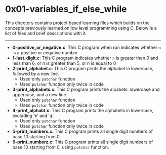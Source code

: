 # 0x01-variables_if_else_while
This directory contains project based learning files which builds on the concepts previously learned on low level programming using C.
Below is a list of files and brief descriptions with it.

---

- **0-positive_or_negative.c**: This C program when run indicates whether `n` is a positive or negative number
- **1-last_digit.c**: This C program indicates whether `n` is greater than 0 and less than 6, or n is greater than 5, or n is equal to 0
- **2-print_alphabet.c**: This C program prints the alphabet in lowercase, followed by a new line.
	- Used only `putchar` function
	- Used `putchar` function only twice in code
- **3-print_alphabets.c**: This C program prints the alpabets: lowercase and uppercase, and a new line.
	- Used only `putchar` function
	- Used `putchar` function only twice in code
- **4-print_alphabt.c**: This C program prints the alphabets in lowercase, excluding 'e' and 'q'.
	- Used only `putchar` function
	- Used `putchar` function only twice in code
- **5-print_numbers.c**: This C program prints all single digit numbers of base 10 starting from 0.
- **6-print_numberz.c**: This C program prints all single digit numbers of base 10 starting from 0, using `putchar` function.

